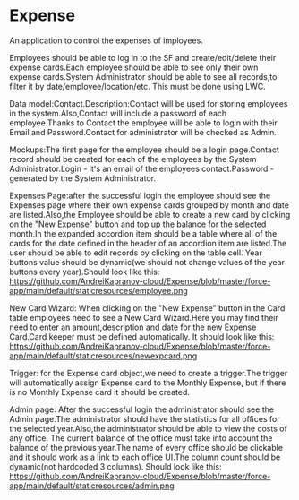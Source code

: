 # Expense

An application to control the expenses of imployees.

Employees should be able to log in to the SF and create/edit/delete their expense cards.Each employee should be able to see 
only their own expense cards.System Administrator should be able to see all records,to filter it by date/employee/location/etc.
This must be done using LWC.

Data model:Contact.Description:Contact will be used for storing employees in the system.Also,Contact will include a password 
of each employee.Thanks to Contact the employee will be able to login with their Email and Password.Contact for administrator 
will be checked as Admin.

Mockups:The first page for the employee should be a login page.Contact record should be created for each of the employees by 
the System Administrator.Login - it's an email of the employees contact.Password - generated by the System Administrator.

Expenses Page:after the successful login the employee should see the Expenses page where their own expense cards grouped by 
month and date are listed.Also,the Employee should be able to create a new card by clicking on the "New Expense" button
and top up the balance for the selected month.In the expanded accordion item should be a table where all of the cards for the
date defined in the header of an accordion item are listed.The user should be able to edit records by clicking on the table cell.
Year buttons value should be dynamic(we should not change values of the year buttons every year).Should look like this:
https://github.com/AndreiKapranov-cloud/Expense/blob/master/force-app/main/default/staticresources/employee.png



New Card Wizard:
When clicking on the "New Expense" button in the Card table employees need to see a New Card Wizard.Here you may find
their need to enter an amount,description and date for the new Expense Card.Card keeper must be defined automatically.
It should look like this:
https://github.com/AndreiKapranov-cloud/Expense/blob/master/force-app/main/default/staticresources/newexpcard.png


Trigger:
for the Expense card object,we need to create a trigger.The trigger will automatically assign Expense card to the Monthly Expense,
but if there is no Monthly Expense card it should be created.

Admin page:
After the successful login the administrator should see the Admin page.The administrator should have the statistics for all
offices for the selected year.Also,the administrator should be able to view the costs of any office.
The current balance of the office must take into account the balance of the previous year.The name of every office should
be clickable and it should work as a link to each office UI.The column count should be dynamic(not hardcoded 3 columns).
Should look like this:
https://github.com/AndreiKapranov-cloud/Expense/blob/master/force-app/main/default/staticresources/admin.png












